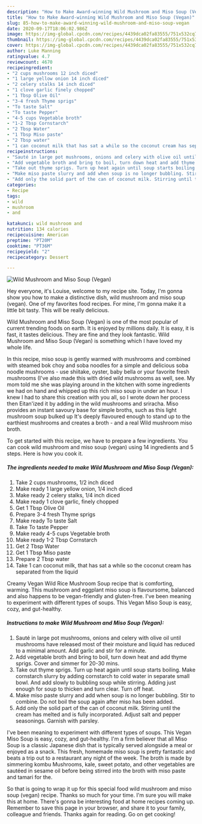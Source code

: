 ```yaml
---
description: "How to Make Award-winning Wild Mushroom and Miso Soup (Vegan)"
title: "How to Make Award-winning Wild Mushroom and Miso Soup (Vegan)"
slug: 85-how-to-make-award-winning-wild-mushroom-and-miso-soup-vegan
date: 2020-09-17T18:06:02.986Z
image: https://img-global.cpcdn.com/recipes/4439dca02fa83555/751x532cq70/wild-mushroom-and-miso-soup-vegan-recipe-main-photo.jpg
thumbnail: https://img-global.cpcdn.com/recipes/4439dca02fa83555/751x532cq70/wild-mushroom-and-miso-soup-vegan-recipe-main-photo.jpg
cover: https://img-global.cpcdn.com/recipes/4439dca02fa83555/751x532cq70/wild-mushroom-and-miso-soup-vegan-recipe-main-photo.jpg
author: Luke Manning
ratingvalue: 4.7
reviewcount: 4670
recipeingredient:
- "2 cups mushrooms 12 inch diced"
- "1 large yellow onion 14 inch diced"
- "2 celery stalks 14 inch diced"
- "1 clove garlic finely chopped"
- "1 Tbsp Olive Oil"
- "3-4 fresh Thyme sprigs"
- "To taste Salt"
- "To taste Pepper"
- "4-5 cups Vegetable broth"
- "1-2 Tbsp Cornstarch"
- "2 Tbsp Water"
- "1 Tbsp Miso paste"
- "2 Tbsp water"
- "1 can coconut milk that has sat a while so the coconut cream has separated from the liquid"
recipeinstructions:
- "Sauté in large pot mushrooms, onions and celery with olive oil until mushrooms have released most of their moisture and liquid has reduced to a minimal amount. Add garlic and stir for a minute."
- "Add vegetable broth and bring to boil, turn down heat and add thyme sprigs. Cover and simmer for 20-30 mins."
- "Take out thyme sprigs. Turn up heat again until soup starts boiling. Make cornstarch slurry by adding cornstarch to cold water in separate small bowl. And add slowly to bubbling soup while stirring. Adding just enough for soup to thicken and turn clear. Turn off heat."
- "Make miso paste slurry and add when soup is no longer bubbling. Stir to combine. Do not boil the soup again after miso has been added."
- "Add only the solid part of the can of coconut milk. Stirring until the cream has melted and is fully incorporated. Adjust salt and pepper seasonings. Garnish with parsley."
categories:
- Recipe
tags:
- wild
- mushroom
- and

katakunci: wild mushroom and 
nutrition: 134 calories
recipecuisine: American
preptime: "PT20M"
cooktime: "PT36M"
recipeyield: "2"
recipecategory: Dessert

---
```



![Wild Mushroom and Miso Soup (Vegan)](https://img-global.cpcdn.com/recipes/4439dca02fa83555/751x532cq70/wild-mushroom-and-miso-soup-vegan-recipe-main-photo.jpg)

Hey everyone, it's Louise, welcome to my recipe site. Today, I'm gonna show you how to make a distinctive dish, wild mushroom and miso soup (vegan). One of my favorites food recipes. For mine, I'm gonna make it a little bit tasty. This will be really delicious.

Wild Mushroom and Miso Soup (Vegan) is one of the most popular of current trending foods on earth. It is enjoyed by millions daily. It is easy, it is fast, it tastes delicious. They are fine and they look fantastic. Wild Mushroom and Miso Soup (Vegan) is something which I have loved my whole life.

In this recipe, miso soup is gently warmed with mushrooms and combined with steamed bok choy and soba noodles for a simple and delicious soba noodle mushrooms - use shiitake, oyster, baby bella or your favorite fresh mushrooms (I&#39;ve also made this with dried wild mushrooms as well, see. My mom told me she was playing around in the kitchen with some ingredients we had on hand and whipped up this rich miso soup in under an hour. I knew I had to share this creation with you all, so I wrote down her process then Eitan&#39;ized it by adding in the wild mushrooms and sriracha. Miso provides an instant savoury base for simple broths, such as this light mushroom soup bulked up It&#39;s deeply flavoured enough to stand up to the earthiest mushrooms and creates a broth - and a real Wild mushroom miso broth.


To get started with this recipe, we have to prepare a few ingredients. You can cook wild mushroom and miso soup (vegan) using 14 ingredients and 5 steps. Here is how you cook it.

<!--inarticleads1-->

##### The ingredients needed to make Wild Mushroom and Miso Soup (Vegan):

1. Take 2 cups mushrooms, 1/2 inch diced
1. Make ready 1 large yellow onion, 1/4 inch diced
1. Make ready 2 celery stalks, 1/4 inch diced
1. Make ready 1 clove garlic, finely chopped
1. Get 1 Tbsp Olive Oil
1. Prepare 3-4 fresh Thyme sprigs
1. Make ready To taste Salt
1. Take To taste Pepper
1. Make ready 4-5 cups Vegetable broth
1. Make ready 1-2 Tbsp Cornstarch
1. Get 2 Tbsp Water
1. Get 1 Tbsp Miso paste
1. Prepare 2 Tbsp water
1. Take 1 can coconut milk, that has sat a while so the coconut cream has separated from the liquid


Creamy Vegan Wild Rice Mushroom Soup recipe that is comforting, warming. This mushroom and eggplant miso soup is flavoursome, balanced and also happens to be vegan-friendly and gluten-free. I&#39;ve been meaning to experiment with different types of soups. This Vegan Miso Soup is easy, cozy, and gut-healthy. 

<!--inarticleads2-->

##### Instructions to make Wild Mushroom and Miso Soup (Vegan):

1. Sauté in large pot mushrooms, onions and celery with olive oil until mushrooms have released most of their moisture and liquid has reduced to a minimal amount. Add garlic and stir for a minute.
1. Add vegetable broth and bring to boil, turn down heat and add thyme sprigs. Cover and simmer for 20-30 mins.
1. Take out thyme sprigs. Turn up heat again until soup starts boiling. Make cornstarch slurry by adding cornstarch to cold water in separate small bowl. And add slowly to bubbling soup while stirring. Adding just enough for soup to thicken and turn clear. Turn off heat.
1. Make miso paste slurry and add when soup is no longer bubbling. Stir to combine. Do not boil the soup again after miso has been added.
1. Add only the solid part of the can of coconut milk. Stirring until the cream has melted and is fully incorporated. Adjust salt and pepper seasonings. Garnish with parsley.


I&#39;ve been meaning to experiment with different types of soups. This Vegan Miso Soup is easy, cozy, and gut-healthy. I&#39;m a firm believer that all Miso Soup is a classic Japanese dish that is typically served alongside a meal or enjoyed as a snack. This fresh, homemade miso soup is pretty fantastic and beats a trip out to a restaurant any night of the week. The broth is made by simmering kombu Mushrooms, kale, sweet potato, and other vegetables are sautéed in sesame oil before being stirred into the broth with miso paste and tamari for the. 

So that is going to wrap it up for this special food wild mushroom and miso soup (vegan) recipe. Thanks so much for your time. I'm sure you will make this at home. There's gonna be interesting food at home recipes coming up. Remember to save this page in your browser, and share it to your family, colleague and friends. Thanks again for reading. Go on get cooking!

